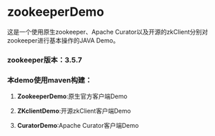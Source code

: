 # zookeeperDemo
这是一个使用原生zookeeper、Apache Curator以及开源的zkClient分别对zookeeper进行基本操作的JAVA Demo。
### zookeeper版本：3.5.7
### 本demo使用maven构建：
1. **ZookeeperDemo**:原生官方客户端Demo  

2. **ZKclientDemo**:开源zkClient客户端Demo  

3. **CuratorDemo**:Apache Curator客户端Demo  

